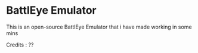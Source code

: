 # BattlEye Emulator

This is an open-source BattlEye Emulator that i have made working in some mins

Credits : ??
